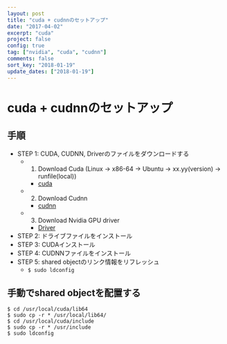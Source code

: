 ```yaml
---
layout: post
title: "cuda + cudnnのセットアップ"
date: "2017-04-02"
excerpt: "cuda"
project: false
config: true
tag: ["nvidia", "cuda", "cudnn"]
comments: false
sort_key: "2018-01-19"
update_dates: ["2018-01-19"]
---
```


# cuda + cudnnのセットアップ

## 手順
 - STEP 1: CUDA, CUDNN, Driverのファイルをダウンロードする
   - 1. Download Cuda  (Linux -> x86-64 -> Ubuntu -> xx.yy(version) -> runfile(local))
     - [cuda](https://developer.nvidia.com/cuda-downloads)
   - 2. Download Cudnn 
     - [cudnn](https://developer.nvidia.com/cudnn)
   - 3. Download Nvidia GPU driver 
     - [Driver](http://www.nvidia.co.jp/Download/index.aspx?lang=jp)
 - STEP 2: ドライブファイルをインストール
 - STEP 3: CUDAインストール
 - STEP 4: CUDNNファイルをインストール
 - STEP 5: shared objectのリンク情報をリフレッシュ
   - `$ sudo ldconfig`

## 手動でshared objectを配置する

```console
$ cd /usr/local/cuda/lib64 
$ sudo cp -r * /usr/local/lib64/
$ cd /usr/local/cuda/include 
$ sudo cp -r * /usr/include
$ sudo ldconfig
```

